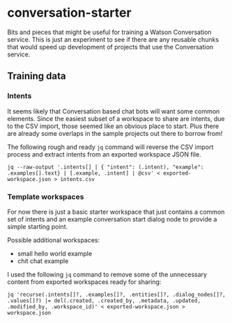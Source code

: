 # conversation-starter

Bits and pieces that might be useful for training a Watson Conversation service. This
is just an experiment to see if there are any reusable chunks that would speed up
development of projects that use the Conversation service.

## Training data

### Intents

It seems likely that Conversation based chat bots will want some common elements. Since
the easiest subset of a workspace to share are intents, due to the CSV import, those
seemed like an obvious place to start. Plus there are already some overlaps in the
sample projects out there to borrow from!

The following rough and ready `jq` command will reverse the CSV import process and
extract intents from an exported workspace JSON file.

```
jq --raw-output '.intents[] | { "intent": (.intent), "example": .examples[].text} | [.example, .intent] | @csv' < exported-workspace.json > intents.csv
```

### Template workspaces

For now there is just a basic starter workspace that just contains a common set of intents and an
example conversation start dialog node to provide a simple starting point.

Possible additional workspaces:
 - small hello world example
 - chit chat example

I used the following `jq` command to remove some of the unnecessary content from exported
workspaces ready for sharing:

```
jq 'recurse(.intents[]?, .examples[]?, .entities[]?, .dialog_nodes[]?, .values[]?) |= del(.created, .created_by, .metadata, .updated, .modified_by, .workspace_id)' < exported-workspace.json > workspace.json
```